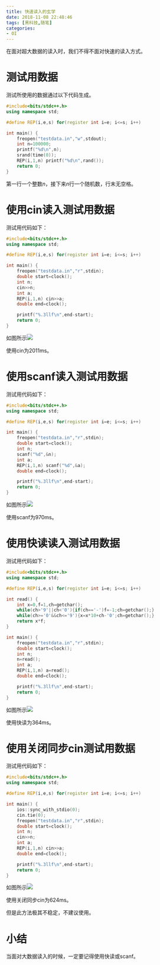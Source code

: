 ```yaml
---
title: 快速读入的玄学
date: 2018-11-08 22:48:46
tags: [黑科技,随笔]
categories:
- OI   
---
```

在面对超大数据的读入时，我们不得不面对快速的读入方式。

<!--more-->

# 测试用数据

测试所使用的数据通过以下代码生成。

```cpp
#include<bits/stdc++.h>
using namespace std;

#define REP(i,e,s) for(register int i=e; i<=s; i++)

int main() {
	freopen("testdata.in","w",stdout);
	int n=100000;
	printf("%d\n",n);
	srand(time(0));
	REP(i,1,n) printf("%d\n",rand());
	return 0;
}
```

第一行一个整数$n$，接下来$n$行一个随机数，行末无空格。

# 使用cin读入测试用数据

测试用代码如下：

```cpp
#include<bits/stdc++.h>
using namespace std;

#define REP(i,e,s) for(register int i=e; i<=s; i++)

int main() {
	freopen("testdata.in","r",stdin);
	double start=clock();
	int n;
	cin>>n;
	int a;
	REP(i,1,n) cin>>a;
	double end=clock();

	printf("%.3llf\n",end-start);
	return 0;
}
```

如图所示![](https://i.loli.net/2018/11/08/5be41d2d9e21c.png)

使用cin为2011ms。

# 使用scanf读入测试用数据

测试用代码如下：

```cpp
#include<bits/stdc++.h>
using namespace std;

#define REP(i,e,s) for(register int i=e; i<=s; i++)

int main() {
	freopen("testdata.in","r",stdin);
	double start=clock();
	int n;
	scanf("%d",&n);
	int a;
	REP(i,1,n) scanf("%d",&a);
	double end=clock();

	printf("%.3llf\n",end-start);
	return 0;
}
```

如图所示![](https://i.loli.net/2018/11/08/5be41df13c0e9.png)

使用scanf为970ms。

# 使用快读读入测试用数据

测试用代码如下：

```cpp
#include<bits/stdc++.h>
using namespace std;

#define REP(i,e,s) for(register int i=e; i<=s; i++)

int read() {
	int x=0,f=1,ch=getchar();
	while(ch>'9'||ch<'0'){if(ch=='-')f=-1;ch=getchar();}
	while(ch>='0'&&ch<='9'){x=x*10+ch-'0';ch=getchar();}
	return x*f;
}

int main() {
	freopen("testdata.in","r",stdin);
	double start=clock();
	int n;
	n=read();
	int a;
	REP(i,1,n) a=read();
	double end=clock();

	printf("%.3llf\n",end-start);
	return 0;
}
```

如图所示![](https://i.loli.net/2018/11/08/5be41e9d262ed.png)

使用快读为364ms。

# 使用关闭同步cin测试用数据


测试用代码如下：

```cpp
#include<bits/stdc++.h>
using namespace std;

#define REP(i,e,s) for(register int i=e; i<=s; i++)

int main() {
	ios::sync_with_stdio(0);
	cin.tie(0);
	freopen("testdata.in","r",stdin);
	double start=clock();
	int n;
	cin>>n;
	int a;
	REP(i,1,n) cin>>a;
	double end=clock();

	printf("%.3llf\n",end-start);
	return 0;
}

```

如图所示![](https://i.loli.net/2018/11/08/5be41f70209ef.png)

使用关闭同步cin为624ms。

但是此方法极其不稳定，不建议使用。

# 小结

当面对大数据读入的时候，一定要记得使用快读或scanf。